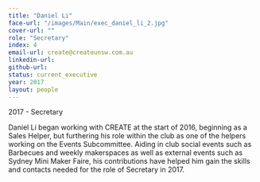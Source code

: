 ```yaml
---
title: "Daniel Li"
face-url: "/images/Main/exec_daniel_li_2.jpg"
cover-url: ""
role: "Secretary"
index: 4
email-url: create@createunsw.com.au
linkedin-url:
github-url:
status: current_executive
year: 2017
layout: people
---
```

2017 - Secretary

Daniel Li began working with CREATE at the start of 2016, beginning as a Sales Helper, but furthering his role within the club as one of the helpers working on the Events Subcommittee. Aiding in club social events such as Barbecues and weekly makerspaces as well as external events such as Sydney Mini Maker Faire, his contributions have helped him gain the skills and contacts needed for the role of Secretary in 2017.

